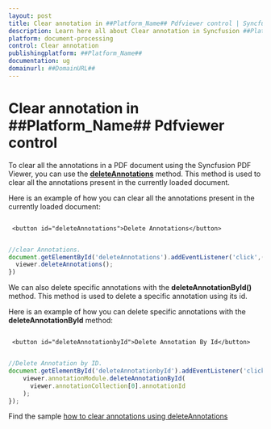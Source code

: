 ```yaml
---
layout: post
title: Clear annotation in ##Platform_Name## Pdfviewer control | Syncfusion
description: Learn here all about Clear annotation in Syncfusion ##Platform_Name## Pdfviewer control of Syncfusion Essential JS 2 and more.
platform: document-processing
control: Clear annotation
publishingplatform: ##Platform_Name##
documentation: ug
domainurl: ##DomainURL##
---
```


# Clear annotation in ##Platform_Name## Pdfviewer control

To clear all the annotations in a PDF document using the Syncfusion PDF Viewer, you can use the [**deleteAnnotations**](https://ej2.syncfusion.com/documentation/api/pdfviewer/#deleteannotations) method. This method is used to clear all the annotations present in the currently loaded document.

Here is an example of how you can clear all the annotations present in the currently loaded document:

```

 <button id="deleteAnnotations">Delete Annotations</button>

```

```javascript

//clear Annotations.
document.getElementById('deleteAnnotations').addEventListener('click',()=> {
  viewer.deleteAnnotations();
})

```

We can also delete specific annotations with the **deleteAnnotationById()** method. This method is used to delete a specific annotation using its id.

Here is an example of how you can delete specific annotations with the **deleteAnnotationById** method:

```

 <button id="deleteAnnotationbyId">Delete Annotation By Id</button>

```

```javascript

//Delete Annotation by ID.
document.getElementById('deleteAnnotationbyId').addEventListener('click', () => {
    viewer.annotationModule.deleteAnnotationById(
      viewer.annotationCollection[0].annotationId
    );
});

```

Find the sample [how to clear annotations using deleteAnnotations](https://stackblitz.com/edit/js-mctbeq?file=index.js)